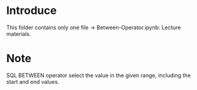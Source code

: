 # Introduce
This folder contains only one file -> Between-Operator.ipynb: Lecture materials.
# Note
SQL BETWEEN operator select the value in the given range, including the start and end values.
